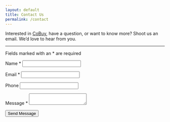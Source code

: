 ```yaml
---
layout: default
title: Contact Us
permalink: /contact
---
```


<p>
Interested in <a href="https://www.gocobuy.com">CoBuy</a>, have a question, or want to know more?  Shoot us an email. We’d love to hear from you.
</p>

<hr/>

<p>
Fields marked with an <span class="text-danger">*</span> are required
</p>

<form name="contact" method="POST" data-netlify="true">
  <p class="form-group">
    <label for="formName">Name <span class="text-danger">*</span></label>
    <input type="text" name="name" class="form-control" id="formName" required/>
  </p>
  <p class="form-group">
    <label form="formEmail">Email <span class="text-danger">*</span></label>
    <input type="email" name="email" class="form-control" id="formEmail" required/>
  </p>
  <p class="form-group">
    <label for="formPhone">Phone</label>
    <input type="phone" name="phone" class="form-control" id="formPhone"/>
  </p>
  <p  class="form-group">
    <label for="formMessage">Message <span class="text-danger">*</span></label>
    <textarea name="message" class="form-control" id="formMessage" required></textarea>
  </p>
  <p>
    <button type="submit" class="btn btn-primary">Send Message</button>
  </p>
</form>

